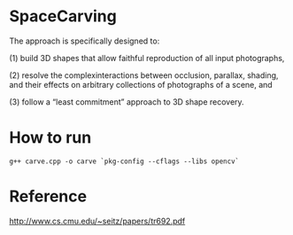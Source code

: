 # SpaceCarving

The approach is specifically designed to:

(1) build 3D shapes that allow faithful reproduction of all input photographs, 

(2) resolve the complexinteractions between occlusion, parallax, shading, and their effects on arbitrary collections of photographs of a scene, and

(3) follow a “least commitment” approach to 3D shape recovery.


# How to run

``` g++ carve.cpp -o carve `pkg-config --cflags --libs opencv` ```



# Reference

http://www.cs.cmu.edu/~seitz/papers/tr692.pdf
